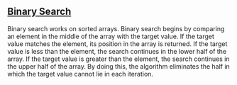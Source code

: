 ## [Binary Search]

Binary search works on sorted arrays. Binary search begins by comparing an
element in the middle of the array with the target value. If the target value
matches the element, its position in the array is returned. If the target value
is less than the element, the search continues in the lower half of the array.
If the target value is greater than the element, the search continues in the upper
half of the array. By doing this, the algorithm eliminates the half in which the
target value cannot lie in each iteration.

[binary search]: https://github.com/mthnglac/CodingFundamentals/tree/master/algorithms/binary-search
